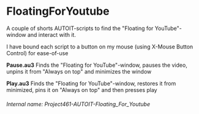 # FloatingForYoutube
A couple of shorts AUTOIT-scripts to find the "Floating for YouTube"-window and interact with it.

I have bound each script to a button on my mouse (using X-Mouse Button Control) for ease-of-use

**Pause.au3**
Finds the "Floating for YouTube"-window, pauses the video, unpins it from "Always on top" and minimizes the window

**Play.au3**
Finds the "Floating for YouTube"-window, restores it from minimized, pins it on "Always on top" and then presses play

###### _Internal name: Project461-AUTOIT-Floating_For_Youtube_
